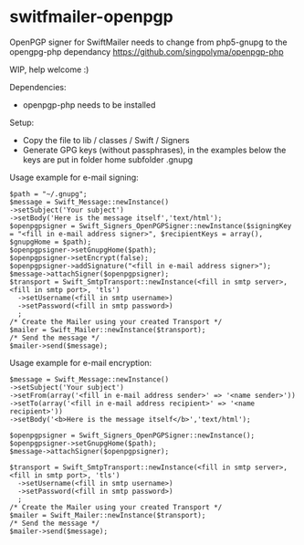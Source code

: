 # switfmailer-openpgp
OpenPGP signer for SwiftMailer
needs to change from php5-gnupg to the opengpg-php dependancy
https://github.com/singpolyma/openpgp-php

WIP, help welcome :)

Dependencies:
* openpgp-php needs to be installed

Setup:
* Copy the file to  lib / classes / Swift / Signers
* Generate GPG keys (without passphrases), in the examples below the keys are put in folder home subfolder .gnupg

Usage example for e-mail signing:
```
$path = "~/.gnupg";
$message = Swift_Message::newInstance()
->setSubject('Your subject')
->setBody('Here is the message itself','text/html');
$openpgpsigner = Swift_Signers_OpenPGPSigner::newInstance($signingKey = "<fill in e-mail address signer>", $recipientKeys = array(), $gnupgHome = $path);
$openpgpsigner->setGnupgHome($path);
$openpgpsigner->setEncrypt(false);
$openpgpsigner->addSignature("<fill in e-mail address signer>");
$message->attachSigner($openpgpsigner);
$transport = Swift_SmtpTransport::newInstance(<fill in smtp server>, <fill in smtp port>, 'tls')
  ->setUsername(<fill in smtp username>)
  ->setPassword(<fill in smtp password>)
  ;
/* Create the Mailer using your created Transport */
$mailer = Swift_Mailer::newInstance($transport);
/* Send the message */
$mailer->send($message);
```

Usage example for e-mail encryption:
```
$message = Swift_Message::newInstance()
->setSubject('Your subject')
->setFrom(array('<fill in e-mail address sender>' => '<name sender>'))
->setTo(array('<fill in e-mail address recipient>' => '<name recipient>'))
->setBody('<b>Here is the message itself</b>','text/html');

$openpgpsigner = Swift_Signers_OpenPGPSigner::newInstance();
$openpgpsigner->setGnupgHome($path);
$message->attachSigner($openpgpsigner);

$transport = Swift_SmtpTransport::newInstance(<fill in smtp server>, <fill in smtp port>, 'tls')
  ->setUsername(<fill in smtp username>)
  ->setPassword(<fill in smtp password>)
  ;
/* Create the Mailer using your created Transport */
$mailer = Swift_Mailer::newInstance($transport);
/* Send the message */
$mailer->send($message);
```
